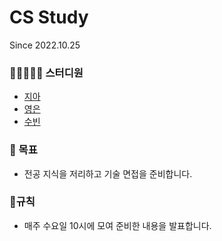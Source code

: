 # CS Study

Since 2022.10.25

### 👩🏼‍🤝‍👩🏼 스터디원

- [지아](https://github.com/yujiah-github)
- [영은](https://github.com/yeun38)
- [수빈](https://github.com/robinjoon)

### 📖 목표

- 전공 지식을 저리하고 기술 면접을 준비합니다.

### 📝규칙

- 매주 수요일 10시에 모여 준비한 내용을 발표합니다.
